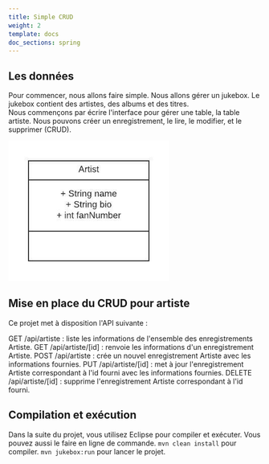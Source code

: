 ```yaml
---
title: Simple CRUD
weight: 2
template: docs
doc_sections: spring
---
```


## Les données

Pour commencer, nous allons faire simple.
Nous allons gérer un jukebox. Le jukebox contient des artistes, des albums et des titres.  
Nous commençons par écrire l'interface pour gérer une table, la table artiste.
Nous pouvons créer un enregistrement, le lire, le modifier, et le supprimer (CRUD).

![classe artiste](artiste.jpeg)

## Mise en place du CRUD pour artiste

Ce projet met à disposition l'API suivante :

GET /api/artiste : liste les informations de l'ensemble des enregistrements Artiste.
GET /api/artiste/[id] : renvoie les informations d'un enregistrement Artiste.
POST /api/artiste : crée un nouvel enregistrement Artiste avec les informations fournies.
PUT /api/artiste/[id] : met à jour l'enregistrement Artiste correspondant à l'id fourni avec les informations fournies.
DELETE /api/artiste/[id] : supprime l'enregistrement Artiste correspondant à l'id fourni.

## Compilation et exécution

Dans la suite du projet, vous utilisez Eclipse pour compiler et exécuter.
Vous pouvez aussi le faire en ligne de commande.
`mvn clean install` pour compiler. `mvn jukebox:run` pour lancer le projet.

